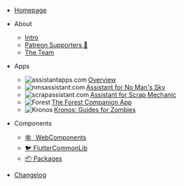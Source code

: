 - [Homepage](/)

- About
  - [Intro](about/intro.md)
  - [Patreon Supporters 🧡](about/patrons.md)
  - [The Team](about/team.md)

- Apps
  - [<img align="left" alt="assistantapps.com" data-app-icon src="https://cdn.assistantapps.com/icon/assistantApps.png" />Overview](apps/overview.md)
  - [<img align="left" alt="nmsassistant.com" data-app-icon src="https://cdn.assistantapps.com/icon/assistantNMS.png" />Assistant for No Man's Sky](apps/nms-main.md)
  - [<img align="left" alt="scrapassistant.com" data-app-icon src="https://cdn.assistantapps.com/icon/assistantSMS.png" />Assistant for Scrap Mechanic](apps/sms-main.md)
  - [<img align="left" alt="Forest" data-app-icon src="https://cdn.assistantapps.com/icon/forest.jpg" />The Forest Companion App](apps/for-main.md)
  - [<img align="left" alt="Kronos" data-app-icon src="https://cdn.assistantapps.com/icon/kronos.jpg" />Kronos: Guides for Zombies](apps/kgz-main.md)

- Components
  - [🕸⠀WebComponents](components/web-components.md)
  - [🐦 FlutterCommonLib](components/flutter-components.md)
  - [📦 Packages](components/packages.md)

- [Changelog](changelog.md)


